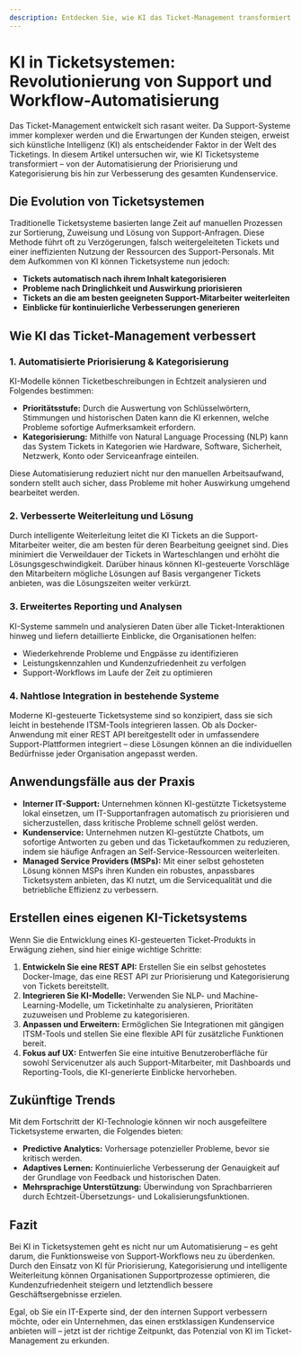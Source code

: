 ```yaml
---
description: Entdecken Sie, wie KI das Ticket-Management transformiert. Erfahren Sie, wie Sie die Priorisierung, Kategorisierung und Weiterleitung von Tickets automatisieren, um Support-Workflows zu optimieren und die Kundenzufriedenheit zu steigern.
---
```

# KI in Ticketsystemen: Revolutionierung von Support und Workflow-Automatisierung


Das Ticket-Management entwickelt sich rasant weiter. Da Support-Systeme immer komplexer werden und die Erwartungen der Kunden steigen, erweist sich künstliche Intelligenz (KI) als entscheidender Faktor in der Welt des Ticketings. In diesem Artikel untersuchen wir, wie KI Ticketsysteme transformiert – von der Automatisierung der Priorisierung und Kategorisierung bis hin zur Verbesserung des gesamten Kundenservice.

## Die Evolution von Ticketsystemen

Traditionelle Ticketsysteme basierten lange Zeit auf manuellen Prozessen zur Sortierung, Zuweisung und Lösung von Support-Anfragen. Diese Methode führt oft zu Verzögerungen, falsch weitergeleiteten Tickets und einer ineffizienten Nutzung der Ressourcen des Support-Personals. Mit dem Aufkommen von KI können Ticketsysteme nun jedoch:
- **Tickets automatisch nach ihrem Inhalt kategorisieren**
- **Probleme nach Dringlichkeit und Auswirkung priorisieren**
- **Tickets an die am besten geeigneten Support-Mitarbeiter weiterleiten**
- **Einblicke für kontinuierliche Verbesserungen generieren**

## Wie KI das Ticket-Management verbessert

### 1. **Automatisierte Priorisierung & Kategorisierung**

KI-Modelle können Ticketbeschreibungen in Echtzeit analysieren und Folgendes bestimmen:
- **Prioritätsstufe:** Durch die Auswertung von Schlüsselwörtern, Stimmungen und historischen Daten kann die KI erkennen, welche Probleme sofortige Aufmerksamkeit erfordern.
- **Kategorisierung:** Mithilfe von Natural Language Processing (NLP) kann das System Tickets in Kategorien wie Hardware, Software, Sicherheit, Netzwerk, Konto oder Serviceanfrage einteilen.

Diese Automatisierung reduziert nicht nur den manuellen Arbeitsaufwand, sondern stellt auch sicher, dass Probleme mit hoher Auswirkung umgehend bearbeitet werden.

### 2. **Verbesserte Weiterleitung und Lösung**

Durch intelligente Weiterleitung leitet die KI Tickets an die Support-Mitarbeiter weiter, die am besten für deren Bearbeitung geeignet sind. Dies minimiert die Verweildauer der Tickets in Warteschlangen und erhöht die Lösungsgeschwindigkeit. Darüber hinaus können KI-gesteuerte Vorschläge den Mitarbeitern mögliche Lösungen auf Basis vergangener Tickets anbieten, was die Lösungszeiten weiter verkürzt.

### 3. **Erweitertes Reporting und Analysen**

KI-Systeme sammeln und analysieren Daten über alle Ticket-Interaktionen hinweg und liefern detaillierte Einblicke, die Organisationen helfen:
- Wiederkehrende Probleme und Engpässe zu identifizieren
- Leistungskennzahlen und Kundenzufriedenheit zu verfolgen
- Support-Workflows im Laufe der Zeit zu optimieren

### 4. **Nahtlose Integration in bestehende Systeme**

Moderne KI-gesteuerte Ticketsysteme sind so konzipiert, dass sie sich leicht in bestehende ITSM-Tools integrieren lassen. Ob als Docker-Anwendung mit einer REST API bereitgestellt oder in umfassendere Support-Plattformen integriert – diese Lösungen können an die individuellen Bedürfnisse jeder Organisation angepasst werden.

## Anwendungsfälle aus der Praxis

- **Interner IT-Support:** Unternehmen können KI-gestützte Ticketsysteme lokal einsetzen, um IT-Supportanfragen automatisch zu priorisieren und sicherzustellen, dass kritische Probleme schnell gelöst werden.
- **Kundenservice:** Unternehmen nutzen KI-gestützte Chatbots, um sofortige Antworten zu geben und das Ticketaufkommen zu reduzieren, indem sie häufige Anfragen an Self-Service-Ressourcen weiterleiten.
- **Managed Service Providers (MSPs):** Mit einer selbst gehosteten Lösung können MSPs ihren Kunden ein robustes, anpassbares Ticketsystem anbieten, das KI nutzt, um die Servicequalität und die betriebliche Effizienz zu verbessern.

## Erstellen eines eigenen KI-Ticketsystems

Wenn Sie die Entwicklung eines KI-gesteuerten Ticket-Produkts in Erwägung ziehen, sind hier einige wichtige Schritte:

1. **Entwickeln Sie eine REST API:** Erstellen Sie ein selbst gehostetes Docker-Image, das eine REST API zur Priorisierung und Kategorisierung von Tickets bereitstellt.
2. **Integrieren Sie KI-Modelle:** Verwenden Sie NLP- und Machine-Learning-Modelle, um Ticketinhalte zu analysieren, Prioritäten zuzuweisen und Probleme zu kategorisieren.
3. **Anpassen und Erweitern:** Ermöglichen Sie Integrationen mit gängigen ITSM-Tools und stellen Sie eine flexible API für zusätzliche Funktionen bereit.
4. **Fokus auf UX:** Entwerfen Sie eine intuitive Benutzeroberfläche für sowohl Servicenutzer als auch Support-Mitarbeiter, mit Dashboards und Reporting-Tools, die KI-generierte Einblicke hervorheben.

## Zukünftige Trends

Mit dem Fortschritt der KI-Technologie können wir noch ausgefeiltere Ticketsysteme erwarten, die Folgendes bieten:
- **Predictive Analytics:** Vorhersage potenzieller Probleme, bevor sie kritisch werden.
- **Adaptives Lernen:** Kontinuierliche Verbesserung der Genauigkeit auf der Grundlage von Feedback und historischen Daten.
- **Mehrsprachige Unterstützung:** Überwindung von Sprachbarrieren durch Echtzeit-Übersetzungs- und Lokalisierungsfunktionen.

## Fazit

Bei KI in Ticketsystemen geht es nicht nur um Automatisierung – es geht darum, die Funktionsweise von Support-Workflows neu zu überdenken. Durch den Einsatz von KI für Priorisierung, Kategorisierung und intelligente Weiterleitung können Organisationen Supportprozesse optimieren, die Kundenzufriedenheit steigern und letztendlich bessere Geschäftsergebnisse erzielen.

Egal, ob Sie ein IT-Experte sind, der den internen Support verbessern möchte, oder ein Unternehmen, das einen erstklassigen Kundenservice anbieten will – jetzt ist der richtige Zeitpunkt, das Potenzial von KI im Ticket-Management zu erkunden.
